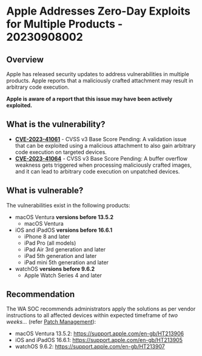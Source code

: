 # Apple Addresses Zero-Day Exploits for Multiple Products - 20230908002

## Overview

Apple has released security updates to address vulnerabilities in multiple products. Apple reports that a maliciously crafted attachment may result in arbitrary code execution.

**Apple is aware of a report that this issue may have been actively exploited.**

## What is the vulnerability?

- [**CVE-2023-41061**](https://www.cve.org/CVERecord?id=CVE-2023-41061) - CVSS v3 Base Score Pending: A validation issue that can be exploited using a malicious attachment to also gain arbitrary code execution on targeted devices.
- [**CVE-2023-41064**](https://www.cve.org/CVERecord?id=CVE-2023-41064) - CVSS v3 Base Score Pending: A buffer overflow weakness gets triggered when processing maliciously crafted images, and it can lead to arbitrary code execution on unpatched devices.

## What is vulnerable?

The vulnerabilities exist in the following products:
- macOS Ventura **versions before 13.5.2**
  - macOS Ventura
- iOS and iPadOS **versions before 16.6.1**
  - iPhone 8 and later
  - iPad Pro (all models)
  - iPad Air 3rd generation and later
  - iPad 5th generation and later
  - iPad mini 5th generation and later
- watchOS **versions before 9.6.2**
  - Apple Watch Series 4 and later

## Recommendation

The WA SOC recommends administrators apply the solutions as per vendor instructions to all affected devices within expected timeframe of *two weeks...* (refer [Patch Management](../guidelines/patch-management.md)):

- macOS Ventura 13.5.2: <https://support.apple.com/en-gb/HT213906>
- iOS and iPadOS 16.6.1: <https://support.apple.com/en-gb/HT213905>
- watchOS 9.6.2: <https://support.apple.com/en-gb/HT213907>